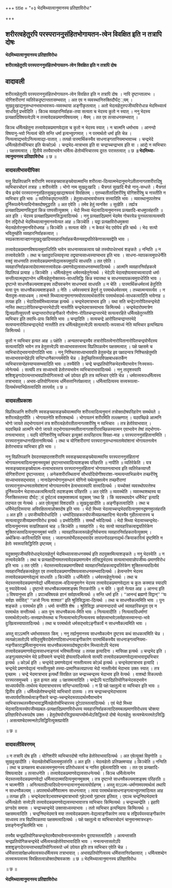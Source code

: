 +++
title = "०३ भेदमिथ्यात्वानुमानस्य प्रतिज्ञाविरोधः"

+++


## शरीरत्वहेतुरपि परस्पराननुसंहितभोगायतन-त्वेन विवक्षित इति न तत्रापि दोषः

**भेदमिथ्यात्वानुमानस्य प्रतिज्ञाविरोधः**

**शरीरत्वहेतुरपि परस्पराननुसंहितभोगायतन-त्वेन विवक्षित इति न तत्रापि दोषः**

## **वादावली**

शरीरत्वहेतुरपि परस्पराननुसंहितभोगायतन-त्वेन विवक्षित इति न तत्रापि दोषः । नापि दृष्टान्तालाभः । योगिशरीराणां व्यतिरेकदृष्टान्ततासम्भवात् । अत एव न व्यवस्थानिरुक्तिदौर्घट््यम् । सुखदुःखाद्यनुसन्धानभावाभावरूप-व्यवस्थाया अङ्गीकृतत्वात् । अतो भेदत्वहेतुरुपजीव्यविरोधान्न भेदमिथ्यात्वं साधयितुं प्रभवेदिति । किञ्च व्यवहारनिर्वाहक-तया सत्यता च भेदस्य कुतो न स्यात् । ननु भेदस्य प्रत्यक्षादिविषयत्वेऽपि न तत्त्वावेदकप्रमाणविषयत्वम् । मैवम् । तत एव तत्साधनसम्भवात् ।

किञ्च धर्मित्वहेतुना तत्त्वावेदकप्रमाणवेद्यता च कुतो न भेदस्य स्यात् । न चात्मनि धर्माभावः । आनन्दो विषयानु-भवो नित्यत्वं चेति सन्ति धर्मा इत्यभ्युपगमात् । न परमार्थतो धर्मा इति चेन्न । नित्यत्वाद्यभावेऽनित्यत्वाद्या-पातात् । तत्पक्षे पारमार्थिकस्यैव साधनाङ्गतानियमाभावाच्च । चन्द्रभेदे धर्मित्वहेतोर्व्यभिचार इति चेत्कोऽर्थः । चन्द्रभेद-मात्राभाव इति वा चन्द्राच्चन्द्राभाव इति वा । आद्ये न व्यभिचारः । पक्षसमत्वात् । द्वितीये तस्यैवाभावेन धर्मित्व-हेतोर्व्यभिचारस्य दूरतः परास्तत्वात् ॥ छ **॥ भेदमिथ्या-त्वानुमानस्य प्रतिज्ञाविरोधः** ॥ छ ॥

### **वादावलीभावदीपिका**

यत्तु विप्रतिपन्नानि शरीराणि स्वसङ्ख्यासङ्ख्येयात्मवन्ति शरीरत्वा-दित्यात्मभेदानुमानेऽतीतानागतशरीरादिषु व्यभिचारचोदनं तत्राह ॥ शरीरत्वेति । भोगो नाम सुखदुःखादि । चैत्रगतं सुखादि मैत्रो नानु-सन्धत्ते । मैत्रगतं चैत्र इत्येवं परस्पराननुसंहितसुखदुःखाद्याश्रयत्वं विवक्षितम् । एतच्चातीतादिशरीरेषु योगिशरीरेषु च नास्तीति न व्यभिचार इति भावः ॥ व्यतिरेकदृष्टान्ततेति । हेतुसाध्याभावयोस्तत्र सत्त्वादिति भावः । व्यवस्थानुपपत्तेश्च दुर्निरूपत्वेनेत्यादिनोक्तदोषमुद्धरति ॥ अत एवेति । तमेव हेतुं व्यनक्ति ॥ सुखेति । तर्ह्यत्र प्रत्यक्षादिप्रमाणसिद्धतां किन्न पश्यसीत्युक्तम् । भेदो मिथ्या भेदत्वादित्यनुमानस्य प्रत्यक्षादि-बाधमुपसंहरति ॥ अत इति । भेदस्य प्रत्यक्षादिप्रमाणसिद्धत्वादित्यर्थः । ननु प्रत्यक्षादिप्रमाणं भेदमेव गोचरयेन्न पुनस्तत्सत्यत्वमपि येन तद्विरोधो भेदमिथ्यात्वानुमानस्येत्यत आह ॥ किञ्चेति । यद्वा प्रत्यक्षविरोधमुक्त्वा भेदत्वहेतोरनुमानविरोधमाह ॥ किञ्चेति ॥ सत्यता चेति । न केवलं भेद एवोपेय इति चार्थः । भेदः सत्यो भवितुमर्हति व्यवहारनिर्वाहकत्वात् । स्वप्रकाशत्वाज्ज्ञानसुखदुःखादिव्यवहारनिर्वाहकचैतन्यवद्व्यतिरेकेणासत्यवद्वेति भावः ।

तत्त्वावेदकप्रमाणविषयत्वमुपाधिरिति भावेन साधनाव्यपकत्वाय पक्षे तस्योपाधेरभावं शङ्कते ॥ नन्विति ॥ न तत्त्वावेदकेति । तथा च पक्षादुपाधिव्यावृत्त्या तद्व्याप्यसाध्यस्याप्यभाव इति भावः । साधना-व्यापकत्वमुपाधेर्नेति वक्तृं साधनवति तत्त्वावेदकप्रमाणवेद्यत्वरूपमुपाधिं साधयति ॥ तत एवेति । व्यवहारनिर्वाहकत्वादेवात्मवत्तत्त्वावेदक-प्रमाणवेद्यत्वसाधनसम्भवादित्यर्थः । आत्मनि व्यवहारनिर्वाहकत्वे विप्रतिपन्नं प्रत्याह ॥ किञ्चेति । धर्मित्वहेतुना धर्मवत्त्वहेतुनेत्यर्थः । भेदेऽपि भेदत्वज्ञेयत्ववाच्यत्वादयो धर्माः सन्तीत्यात्मदृष्टान्तेन धर्मित्वहेतुनोक्तरूप-साध्यसिद्धिः किन्न स्यात्तथा च साधनव्यापकत्वमुपाधेरिति भावः । दृष्टान्ते साधनवैकल्यमाशङ्क्य तदीयवचनेन साधनभावं साधयति ॥ न चेति । पारमार्थिकधर्मवत्त्वं हेतुरिति मत्वा पुनः साधनवैकल्यमाशङ्कते ॥ नेति । धर्मवत्त्वमात्रं हेतुर्न तु परमार्थधर्मवत्त्वम् । तच्चात्मन्यस्त्येव । न चैतादृश-मसाधकम् । त्वन्मते मिथ्यात्वानुमानागमयोरपरमार्थसतोरेव परमार्थसदर्थ-साधकत्वादिति भावेनाह ॥ तत्पक्ष इति । भेदादिसर्वमिथ्यात्वपक्ष इत्यर्थः ॥ चन्द्रभेदमात्राभाव इति । यथा सति चन्द्रेऽनारोपितचन्द्रभेदो नास्ति तथाऽऽरोपितचन्द्रान्तरभेदोऽपि नास्तीति चन्द्रभेदमात्रस्याभावः किमित्यर्थः । चन्द्रभेदारोपमात्रेण द्वित्वप्रतीत्युपपत्तौ चन्द्रान्तरारोपाङ्गीकारे गौरवेणा-रोपितचन्द्रान्तरभेदे सत्यत्वरहिते धर्मित्वहेतुरस्तीति व्यभिचार इति तवाभि-प्रायः किमिति भावः ॥ चन्द्रादिति । सत्यचन्द्रे आरोपितचन्द्रान्तरभेदे सत्यप्यनारोपितचन्द्राद्भेदो नास्तीति तत्र धर्मित्वहेतुसत्त्वेऽपि सत्यत्वादि-रूपसाध्यं नेति व्यभिचार इत्यभिप्रायः किमित्यर्थः ।

कुतो न व्यभिचार इत्यत आह ॥ पक्षेति । अन्यतरचन्द्रस्यैव तत्रारोपितत्वेनारोपितानारोपितचन्द्रयोर्भेदस्य सत्यत्वादिति भावेन तत्र हेतुसत्त्वेऽपि साध्याभावसत्त्वस्य विप्रतिपन्नत्वेन पक्षसमत्वात् । पक्षे पक्षसमे च व्यभिचारोद्भावनायोगादिति भावः । ननु निश्चितसाध्याभाववति हेतुसन्देह इव पक्षादन्यत्र निश्चितहेतुमति साध्याभावसन्देहेऽपि सन्दिग्धानैकान्त्यमेवेति चेन्न । हेतूच्छित्तिरूपविपक्षबाधकतर्केण व्यभिचारसन्देहस्याप्यसम्भवादिति भावः ॥ तस्यैवेति । चन्द्रे चन्द्रप्रतियोगिकभेदस्यैवाभावेन निःस्वरूप-त्वेनेत्यर्थः । सत्यपि तत्र साध्याभावे हेतोरप्यभावेन व्यभिचाराभावादित्यर्थः । ननु तादृशस्यापि शशिशृृङ्गादेरत्यन्ताभावप्रतियोगित्वरूपो धर्म उपेयत इति तत्र व्यभिचार एवेति चेन्न । धर्मवत्त्वरूपधर्मित्वस्य तत्राभावात् । अभाव-प्रतियोगित्वस्य धर्मिसत्तानिरपेक्षत्वात् । धर्मित्वादित्यस्य सत्त्वरूपत्वा-दित्यर्थस्याभिप्रेतत्वादिति तात्पर्यत् ॥ छ ॥

### **वादावलीप्रकाशः**

विप्रतिपन्नानि शरीराणि स्वसङ्ख्यासङ्ख्येयात्मवन्ति शरीरत्वादित्यनुमानं तत्रोक्तदोषपरिहारेण समर्थयते ॥ शरीरत्वहेतुरपीति । भोगायतनेति शरीरशब्दार्थः । भोगायतनं शरीरमिति तल्लक्षणात् । यदवच्छिन्ने आत्मनि भोगो जायते तद्भोगायतनं तत्र शरीरत्वहेतोरतीतानागतशरीरेषु न व्यभिचारः । तत्र हेतोरेवाभावात् । यदवच्छिन्ने आत्मनि भोगो जायते तद्भोगायतनमतीतानागतशरीरावच्छिन्नस्यात्मन एवाभावेन तेषां तद्भोगाय-तनत्वाभावात् । यदपि योगिशरीरेषु व्यभिचार इत्युक्तं तत्परिहाराय विवक्षा-माह ॥ परस्पराननुसंहितानामिति । परस्परानुसन्धानरहितानामित्यर्थः । तथा च योगिशरीराणां परस्परानुसन्धानवतामेवांशानां भोगायतनत्वेन हेतोरभावान्न व्यभिचार इति भावः ।

ननु विप्रतिपन्नानि देवदत्तयज्ञदत्तशरीराणि स्वसङ्ख्यासङ्ख्येयात्मवन्ति परस्पराननुसंहितानां भोगायतनत्वादित्यनुमानमयुक्तं दृष्टान्ताभावादित्याशङ्क्य परिहरति ॥ नापीति ॥ व्यतिरेकेति । यत्र स्वसङ्ख्यासङ्ख्येयात्म-वत्त्वाभावस्तत्र परस्पराननुसंहितानां भोगायतनत्वाभाव इति व्यतिरेकव्याप्तौ योगिशरीराणां दृष्टान्तत्वात् । अनेकशरीरस्थितानां सौभर्यादियोगीश्वरांशा-नामत्यन्ताभिन्नत्वेन तच्छरीरेषु साध्याभावसद्भावात् । नानादेहगभोगानुसन्धानं योगिनो यथेत्युक्तत्वेन तच्छरीराणां परस्परानुसन्धनवतामेवांशानां भोगायतनत्वेन हेत्वभावस्यापि सत्त्वादित्यर्थः । यच्चोक्तं व्यवस्थोपपत्तेश्च दुर्निरूपत्वेन भेदासाधकत्वमित्यादि तदाशङ्क्य परिहरति ॥ अत एवेति ॥ व्यवस्थेति । व्यवस्थाशब्दस्य या निरुक्तिस्तस्या दौर्घट््यं दुर्घटत्वं वक्तृमशक्यत्वं यदुक्तम् ‘तथा हि । किं व्यवस्थापदेन धर्मिभेद’ इत्यादि तदप्यत एव नेत्यर्थः । अत एवेत्युक्तं विशदयति ॥ सुखदुःखादीति ॥ अङ्गीकृतत्वादिति । तथा च धर्मिभेदादिरूपाया अविवक्षितत्वान्नोक्तदोष इति भावः । भेदो मिथ्या भेदत्वाच्चन्द्रभेदवदित्यनुमानदूषणमुपसंहरति ॥ अत इति ॥ उपजीव्यविरोधादिति । धर्म्यादिग्राहकतयोपजीव्यप्रत्यक्षादिना भेदस्यैव गृहीतत्वात्तस्य च सत्यत्वादुपजीव्यप्रमाणविरोध इत्यर्थः ॥ प्रभवेदितीति । समर्थो भवेदित्यर्थः । भेदो मिथ्या भेदत्वाच्चन्द्रभेद-वदित्यनुमानस्य सत्प्रतिपक्षत्वं चाह ॥ किञ्चेति ॥ व्यवहारेति । भेदः सत्यो व्यावहारिकत्वाद्व्यतिरेकेण शुक्तिरजतवदित्यनुमानमुक्तं भवति । व्यावहारिकत्वरूपहेतुनिर्वचनाय व्यवहारनिर्वाहकतयेत्युक्तम् । अर्थक्रिया-कारित्वादिति यावत् । जलानलयोर्भेदसद्भावादेव तापापनोददहनाद्यर्थ-क्रियाकारित्वं दृष्टमिति न हेतोः स्वरूपासिद्धिरिति द्रष्टव्यम् ।

यदुक्तमुपजीव्यविरोधाद्भेदत्वहेतुर्न भेदमिथ्यात्वसाधनसमर्थ इति तदयुक्तमित्याशङ्कते ॥ ननु भेदस्येति ॥ न तत्त्वावेदकेति । तथा च प्रत्यक्षादीनामतत्त्वावेदकप्रमाणत्वेन तत्सिद्धभेदस्य सत्यत्वाभावान्नोपजीव्य-प्रमाणविरोध इति भावः ॥ तत एवेति । भेदस्तत्त्वावेदकप्रमाणविषयो व्यावहारनिर्वाहकत्वाद्व्यतिरेकेण शुक्तिरूप्यवदित्येवं व्यवहारनिर्वाहकत्वहेतुत एव तत्त्वावेदकप्रमाणविषयत्वसाधनसम्भवादित्यर्थः । हेत्वन्तरेण भेदस्य तत्त्वावेदकप्रमाणवेद्यत्वं साधयति ॥ किञ्चेति ॥ धर्मित्वेति । धर्मवत्त्वहेतुनेत्यर्थः । तथा च भेदस्तत्त्वावेदकप्रमाणवेद्यो धर्मित्वादात्म-वदित्यनुमानेन भेदस्य तत्त्वावेदकप्रमाणवेद्यता च कुतः कस्मान्न स्यादपि तु स्यादेवेत्यर्थः । दृष्टान्ते साधनवैकल्यमाशङ्क्य निराकरोति ॥ न चेति । कुतो नेत्यत आह ॥ आनन्द इति ॥ विषयानुभव इति । प्रपञ्चविषयकं ज्ञानं सर्वज्ञत्वमित्यर्थः ॥ सन्ति धर्मा इति । ‘‘आनन्दं ब्रह्मणो विद्वान्’’ ‘‘यः सर्वज्ञः सर्ववित्’’ ‘‘अजो नित्यः शाश्वत’’ इति श्रुतिसिद्धत्वा-दित्यर्थः । तथा च साधनवैकल्यमिति भावः । पुनः शङ्कते ॥ परमार्थत इति । धर्माः सन्तीति शेषः । श्रुतिसिद्धा अप्यानन्दादयो धर्मा व्यावहारिकभूता एव न परमार्थतः सन्तीत्यर्थः । अतः पुनः साधनवैकल्य-मिति भावः ॥ नित्यत्वादीति । नित्यत्वादिधर्माणां परमार्थतोऽभावेऽ-सत्त्वप्राप्तेस्तथा च नित्यत्वाभावेऽनित्यत्वस्य सर्वज्ञत्वाभावेऽसर्वज्ञत्वस्यानन्दा-भावे दुःखित्वस्यापातादित्यर्थः । तथा च परमार्थतो धर्मसद्भावेऽङ्गीकार्ये न साधनवैकल्यमिति भावः ।

अस्तु वाऽऽत्मनि धर्माभावस्ततः किम् । ननु तर्ह्यनुमानस्य साधनवैकल्येन दुष्टस्य कथं साधकत्वमिति चेन्न । त्वत्पक्षेऽसतोऽपि सवितृसुषिरादेर्मरणादिसाधनत्वाङ्गीकारेण पारमार्थिकस्यैव साधनाङ्गत्वनियमा-नङ्गीकाराद्धर्मित्वानुमानस्य साधनवैकल्यरूपदोषदुष्टत्वेन मिथ्यात्वेऽपि भेदस्य तत्त्वावेदकप्रमाणावेद्यत्वसाधनाङ्गत्वं भविष्यतीत्याह ॥ तत्पक्ष इत्यादिना । मायिपक्ष इत्यर्थः ॥ चन्द्रभेद इति । अङ्गुल्यवष्टम्भेन भेदे प्रतीयमाने चन्द्रभेदे ज्ञेयत्वादिधर्मवत्त्वे सत्यपि तत्त्वावेदकप्रमाणवेद्यत्वाभावाद्व्यभिचार इत्यर्थः ॥ कोऽर्थ इति । चन्द्रभेदे प्रमाणवेद्यत्वं नास्तीत्यस्य कोऽर्थ इत्यर्थः ॥ चन्द्रभेदमात्राभाव इत्यादि । चन्द्रभेदे प्रमाणवेद्यत्वं नास्तीत्युक्ते तस्या-प्रामाणिकत्वप्राप्त्या भेदो नास्तीत्येवं भेदाभाव उक्तः स्यात् । तत्र पृच्छामः । चन्द्रे भेदमात्राभाव इत्यर्थो विवक्षित उत चन्द्राच्चन्द्रस्य भेदाभाव इति वेत्यर्थः । वाशब्दो विकल्पयोः परस्परसमुच्चये । कुत इत्यत आह ॥ पक्षसमत्वादिति । चन्द्रेऽपि घटादिप्रतियोगिकभेदसद्भावेन साध्यपर्यवसि-तार्थस्य भेदमात्राभावस्य सन्दिग्धत्वादित्यर्थः । न हि पक्षे पक्षतुल्ये वा व्यभिचार इति भावः ॥ द्वितीय इति । धर्मित्वहेतोश्चन्द्रभेदे व्यभिचारो दातव्यः । तत्र चन्द्राच्चन्द्रभेदाभावस्य साध्यपर्यवसितार्थत्वाङ्गीकारे चन्द्रा-च्चन्द्रभेदरूपपदार्थस्यैवाभावेन व्यभिचारस्थलस्यैवाभावाद्धर्मित्वहेतोर्व्यभिचारस्य दूरेऽपास्तत्वादित्यर्थः । एवं भेदो मिथ्या भेदत्वादित्यस्योपजीव्यप्रबल-प्रत्यक्षादिप्रमाणविरोधस्य व्यवहारनिर्वाहकत्वादिसमबलप्रमाणविरोधस्य चोक्त्या प्रतिज्ञाविरोधरूपदोष उक्तः । हेतुदोषयोरसिद्ध्यव्याप्त्योर्मध्येऽसिद्धिरूपो दोषो भेदत्वहेतुः सत्यश्चेत्परमतेऽसिद्धिः । असत्यश्चेदस्मन्मतेऽसिद्धिरित्युक्तप्रायेति

॥ छ ॥

### **वादावलीविवरणम्**

॥ न तत्रापि दोष इति । योगिशरीरे व्यभिचारदोषो नास्ति हेतोरेवाभावादित्यर्थः । अत एवेत्युक्तं विवृणोति ॥ सुखदुःखादीति । भेदत्वहेतोर्बाधितत्वमुपसंरति ॥ अत इति । भेदत्वहेतोः प्रतिपक्षमप्याह ॥ किञ्चेति ॥ नन्विति । तथा च प्रत्यक्षस्य बाधकत्वमनुमानस्य प्रतिरोधकत्वं च नास्ति दुर्बलत्वादिति भावः । तत एव प्रत्यक्षादि-विषयत्वादेव ॥ तत्साधनेति । तत्त्वावेदकप्रमाणवेद्यत्वसाधनेत्यर्थः । किञ्च धर्मित्वेत्यनेन भेदस्तत्त्वावेदकप्रमाणवेद्यो धर्मित्वादात्मवदित्यनुमानमुक्तम् । तत्र दृष्टान्ते साधनवैकल्यमाशङ्क्य परिहरति ॥ न चात्मनीति । अनित्यतादीत्यादिपदेनानन्दत्वाननुभवत्वयोर्ग्रहणम् । अस्तु वाऽऽत्म-धर्माणामपरमार्थत्वं तथापि न साधनवैकल्यम् । अपरमार्थधर्मेणैवात्मनः साधनत्वात् । त्वया परमार्थकसाधनाङ्गत्वाभ्युपगमादित्यत आह ॥ तत्पक्ष इति । चन्द्रभेदमात्रेऽभावश्चन्द्रमात्राभावो गृहेऽभावो गृहाभाव इतिवत् । एवञ्च चन्द्रनिष्ठभेदमात्रे धर्मित्वहेतोः सत्त्वेऽपि तत्त्वावेदकप्रमाणवेद्यत्वस्याभावात्तत्र व्यभिचारः किम्वित्यर्थः ॥ चन्द्राच्चन्द्रेति । इहापि प्राग्वदेव समासः । चन्द्राच्चन्द्रभेदे उक्तसाध्यस्याभावः । ततो व्यभिचार इत्यभिप्रायः किम्वित्यर्थः ॥ पक्षसमत्वादिति । चन्द्रनिष्ठभेदमात्रे मया तत्त्वावेदकप्रमाण-वेद्यत्वाङ्गीकारेण त्वया च तद्विपर्ययस्याङ्गीकारेण साध्यस्य तत्र विप्रतिपन्नतया पक्षसमत्वादित्यर्थः । पक्षे पक्षतुल्ये वा व्यभिचारचोदनं चानुमानमात्रभङ्ग-प्रसङ्गेनानुचितमिति भावः ।

तस्यैव चन्द्रप्रतियोगिकचन्द्रभेदस्यैवाभावेनात्यन्तासत्त्वेन दूरापास्तत्वादिति । अत्यन्तासति चन्द्रप्रतियोगिकचन्द्रभेदे धर्मित्वरूपहेतोरेवाभावादिति भावः । नन्वत्यन्तासतोऽपि शशशृृङ्गादेरत्यन्ताभावप्रतियोगित्वरूपो धर्म उपेयत इति तत्र व्यभिचार एवेति चेन्न । धर्मिसत्तासापेक्षधर्मवत्वरूपधर्मित्वस्य तत्राभावात् । अभावप्रतियोगित्वस्य धर्मिसत्तानिरपेक्षत्वात् । धर्मित्वशब्देन तत्स्वरूपत्वस्य विवक्षितत्वान्नोक्तदोषावकाशः ॥ छ ॥ भेदमिथ्यात्वानुमानस्य प्रतिज्ञाविरोधः

॥ छ ॥

**भेदमिथ्यात्वानुमानस्य प्रतिज्ञाविरोधः**

